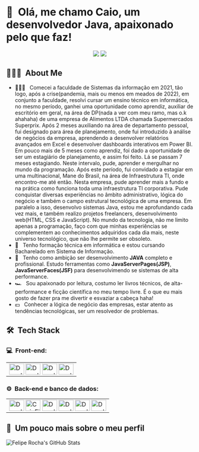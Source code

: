 <h1>👋 &nbsp;Olá, me chamo Caio, um desenvolvedor Java, apaixonado pelo que faz!</h1>
<p align="center">
                                            <!-- instagram -->
<!-- <a href="https://instagram.com/dicasparadevs"><img src="https://img.shields.io/badge/-@dicasparadevs_-E4405F?style=flat-square&logo=Instagram&logoColor=white"/></a> -->
                                            <!-- portfolio -->
<!-- <a href="https://dicasparadevs.com.br"><img src="https://img.shields.io/badge/-dicasparadevs.com.br-3423A6?style=flat-square&logo=Google-Chrome&logoColor=white"/></a> -->
                                            <!-- youtube -->
<!-- <a href="https://www.youtube.com/channel/UC8TRfZVb-M_ivbU9yiocTvQ"><img src="https://img.shields.io/badge/-dicasparadevs-D62422?style=flatsquare&labelColor=D62422&logo=youtube&logoColor=white"/></a> -->
                                            <!-- linkedin -->
<a href="https://www.linkedin.com/in/caio-filardis-382a20313"><img src="https://img.shields.io/badge/-Caio%20Filadis%20-0077B5?style=flat-square&logo=Linkedin&logoColor=white"/></a>
<a href="mailto:caio.filardis@hotmail.com"><img src="https://img.shields.io/badge/-caio.filardis@hotmail.com-D14836?style=flat-square&logo=Gmail&logoColor=white"/></a>

</p>

<h2> 👨🏻‍💻 &nbsp;About Me </h2>

- 👨🏻‍💻 &nbsp; Comecei a faculdade de Sistemas da informação em 2021, tão logo, após a crise(pandemia, mais ou menos em meados de 2022), em conjunto a faculdade, resolvi cursar um ensino técnico em informática, no mesmo período, ganhei uma oportunidade como aprendiz, auxiliar de escritório em geral, na área de DP(nada a ver com meu ramo, mas o.k ahahaha) de uma empresa de Alimentos LTDA chamada Supermercados Superprix.
Após 2 meses auxiliando na área de departamento pessoal, fui designado para área de planejamento, onde fui introduzido à análise de negócios da empresa, aprendendo a desenvolver relatórios avançados em Excel e desenvolver dashboards interativos em Power BI. Em pouco mais de 5 meses como aprendiz, foi dado a oportunidade de ser um estagiário de planejamento, e assim foi feito. Lá se passam 7 meses estagiando. Neste intervalo, pude, aprender e mergulhar no mundo da programação. Após este período, fui convidado a estagiar em uma multinacional, Mane do Brasil, na área de Infraestrutura TI, onde encontro-me até então. Nesta empresa, pude aprender mais a fundo e na prática como funciona toda uma infraestrutura TI corporativa.
Pude conquistar diversas experiências no âmbito administrativo, lógica do negócio e também o campo estrutural tecnológica de uma empresa.
Em paralelo a isso, desenvolvo sistemas Java, estou me aprofundando cada vez mais, e também realizo projetos freelancers, desenvolvimento web(HTML, CSS e JavaScript).
No mundo da tecnologia, não me limito apenas a programação, faço com que minhas experiências se complementem ao conhecimentos adquiridos cada dia mais, neste universo tecnológico, que não lhe permite ser obsoleto.
- 💚 &nbsp; Tenho formação técnica em informática e estou cursando Bacharelado em Sistema de Informação.
- 🚀 &nbsp; Tenho como ambição ser desenvolvimento  <b>JAVA</b> completo e profissional. Estudo ferramentas como <b>JavaServerPages(JSP)</b>, <b>JavaServerFaces(JSF)</b> para desenvolvimendo se sistemas de alta performance.
- 🏎 &nbsp; Sou apaixonado por leitura, costumo ler livros técnicos, de alta-performance e ficção científica no meu tempo livre. É o que eu mais gosto de fazer pra me divertir e esvaziar a cabeça haha!
- 💵 &nbsp; Conhecer a lógica de negócio das empresas, estar atento as tendências tecnológicas, ser um resolvedor de problemas.

<h2> 🛠 &nbsp;Tech Stack</h2>
<h3>💻 &nbsp;Front-end:</h3>
<table>
    <td>
        <img align="center" alt="Douglas4GR_Icon" height="30" width="40" src="https://cdn.jsdelivr.net/gh/devicons/devicon/icons/html5/html5-original.svg" />
        <img align="center" alt="Douglas4GR_Icon" height="30" width="40" src="https://cdn.jsdelivr.net/gh/devicons/devicon/icons/css3/css3-original.svg" />
        <img align="center" alt="Douglas4GR_Icon" height="30" width="40" src="https://cdn.jsdelivr.net/gh/devicons/devicon/icons/javascript/javascript-original.svg" />
        <img align="center" alt="Douglas4GR_Icon" height="30" width="40" src="https://cdn.jsdelivr.net/gh/devicons/devicon/icons/bootstrap/bootstrap-original.svg" />
    </td>
</table>


<h3>⚙️ &nbsp;Back-end e banco de dados:</h3>
    <table>
        <td>
            <img align="center" alt="Douglas4GR_Icon" height="30" width="40" src="https://cdn.jsdelivr.net/gh/devicons/devicon/icons/c/c-original.svg">
            <img align="center" alt="CaioFilardis_Icon" height="30" width="40" src="https://cdn.jsdelivr.net/gh/devicons/devicon/icons/java/java-original.svg" />
            <img align="center" alt="Douglas4GR_Icon" height="30" width="40" src="https://cdn.jsdelivr.net/gh/devicons/devicon/icons/angularjs/angularjs-original.svg" />
            <img align="center" alt="Douglas4GR_Icon" height="30" width="40" src="https://cdn.jsdelivr.net/gh/devicons/devicon/icons/mysql/mysql-original.svg" />
            <img align="center" alt="Douglas4GR_Icon" height="30" width="40" src="https://cdn.jsdelivr.net/gh/devicons/devicon/icons/postgresql/postgresql-original.svg" />
            <img align="center" alt="Douglas4GR_Icon" height="30" width="40" src="https://cdn.jsdelivr.net/gh/devicons/devicon/icons/tomcat/tomcat-original.svg" />
        </td>
    </table>
    

<h2>🚀 &nbsp;Um pouco mais sobre o meu perfil</h2>

![Felipe Rocha's GitHub Stats](https://github-readme-stats.vercel.app/api?username=caiofilardis&show_icons=true&theme=dracula)
